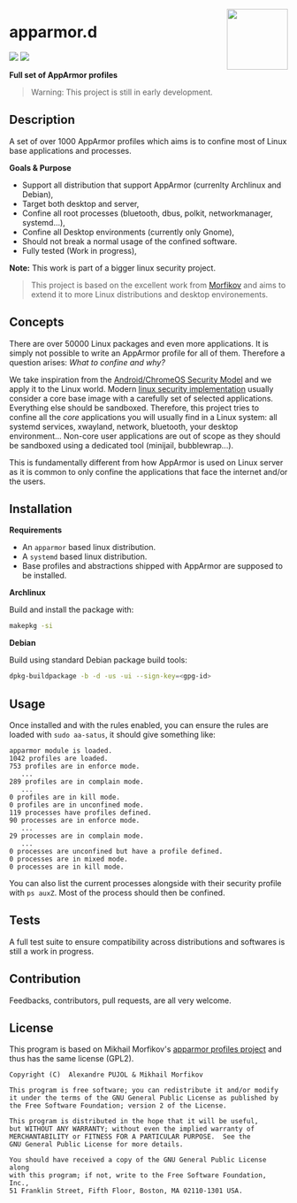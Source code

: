 [<img src="https://gitlab.com/uploads/-/system/project/avatar/25600351/logo.png" align="right" height="110"/>][project]

# apparmor.d

[![][build]][project] [![][quality]][goreportcard]

**Full set of AppArmor profiles**

> Warning: This project is still in early development.


## Description 

A set of over 1000 AppArmor profiles which aims is to confine most of Linux base applications and processes.

**Goals & Purpose**
- Support all distribution that support AppArmor (currenlty Archlinux and Debian),
- Target both desktop and server,
- Confine all root processes (bluetooth, dbus, polkit, networkmanager, systemd...),
- Confine all Desktop environments (currently only Gnome),
- Should not break a normal usage of the confined software.
- Fully tested (Work in progress),

**Note:** This work is part of a bigger linux security project.

> This project is based on the excellent work from [Morfikov][upstream] and aims
to extend it to more Linux distributions and desktop environements.


## Concepts

There are over 50000 Linux packages and even more applications. It is simply not possible to write an AppArmor profile for all of them. Therefore a question arises: *What to confine and why?*

We take inspiration from the [Android/ChromeOS Security Model][android_model] and we apply it to the Linux world. Modern [linux security implementation][clipos] usually consider a core base image with a carefully set of selected applications. Everything else should be sandboxed. Therefore, this project tries to confine all the *core* applications you will usually find in a Linux system: all systemd services, xwayland, network, bluetooth, your desktop environment... Non-core user applications are out of scope as they should be sandboxed using a dedicated tool (minijail, bubblewrap...).

This is fundamentally different from how AppArmor is used on Linux server as it is common to only confine the applications that face the internet and/or the users.



## Installation

**Requirements**
* An `apparmor` based linux distribution.
* A `systemd` based linux distribution.
* Base profiles and abstractions shipped with AppArmor are supposed to be
  installed.

**Archlinux**

Build and install the package with:
```sh
makepkg -si
```

**Debian**

Build using standard Debian package build tools:
```sh
dpkg-buildpackage -b -d -us -ui --sign-key=<gpg-id>
```

## Usage

Once installed and with the rules enabled, you can ensure the rules are loaded
with `sudo aa-satus`, it should give something like:
```
apparmor module is loaded.
1042 profiles are loaded.
753 profiles are in enforce mode.
   ...
289 profiles are in complain mode.
   ...
0 profiles are in kill mode.
0 profiles are in unconfined mode.
119 processes have profiles defined.
90 processes are in enforce mode.
   ...
29 processes are in complain mode.
   ...
0 processes are unconfined but have a profile defined.
0 processes are in mixed mode.
0 processes are in kill mode.
```

You can also list the current processes alongside with their security profile with
`ps auxZ`. Most of the process should then be confined.

## Tests

A full test suite to ensure compatibility across distributions and softwares is still a work in progress.


## Contribution

Feedbacks, contributors, pull requests, are all very welcome.


## License

This program is based on Mikhail Morfikov's [apparmor profiles project][upstream] and thus has the same license (GPL2).

```
Copyright (C)  Alexandre PUJOL & Mikhail Morfikov

This program is free software; you can redistribute it and/or modify
it under the terms of the GNU General Public License as published by
the Free Software Foundation; version 2 of the License.

This program is distributed in the hope that it will be useful,
but WITHOUT ANY WARRANTY; without even the implied warranty of
MERCHANTABILITY or FITNESS FOR A PARTICULAR PURPOSE.  See the
GNU General Public License for more details.

You should have received a copy of the GNU General Public License along
with this program; if not, write to the Free Software Foundation, Inc.,
51 Franklin Street, Fifth Floor, Boston, MA 02110-1301 USA.
```

[upstream]: https://gitlab.com/morfikov/apparmemall
[project]: https://gitlab.com/roddhjav/apparmor.d
[build]: https://gitlab.com/roddhjav/apparmor.d/badges/master/pipeline.svg?style=flat-square
[quality]: https://img.shields.io/badge/go%20report-A+-brightgreen.svg?style=flat-square
[goreportcard]: https://goreportcard.com/report/github.com/roddhjav/apparmor.d

[android_model]: https://arxiv.org/pdf/1904.05572
[clipos]: https://clip-os.org/en/
